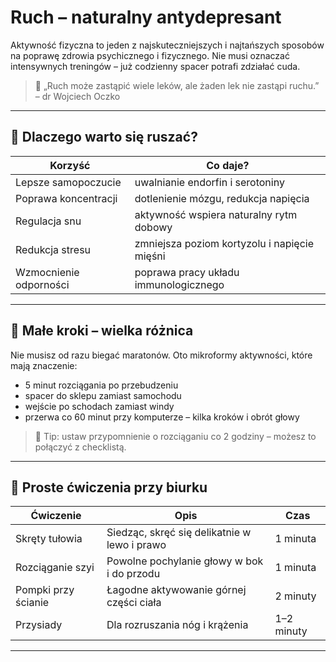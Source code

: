# Ruch – naturalny antydepresant

Aktywność fizyczna to jeden z najskuteczniejszych i najtańszych sposobów na poprawę zdrowia psychicznego i fizycznego. Nie musi oznaczać intensywnych treningów – już codzienny spacer potrafi zdziałać cuda.

> 🧠 „Ruch może zastąpić wiele leków, ale żaden lek nie zastąpi ruchu.” – dr Wojciech Oczko

---

## 🚶 Dlaczego warto się ruszać?

| Korzyść | Co daje? |
|---------|----------|
| Lepsze samopoczucie | uwalnianie endorfin i serotoniny |
| Poprawa koncentracji | dotlenienie mózgu, redukcja napięcia |
| Regulacja snu | aktywność wspiera naturalny rytm dobowy |
| Redukcja stresu | zmniejsza poziom kortyzolu i napięcie mięśni |
| Wzmocnienie odporności | poprawa pracy układu immunologicznego |

---

## 🧩 Małe kroki – wielka różnica

Nie musisz od razu biegać maratonów. Oto mikroformy aktywności, które mają znaczenie:

- 5 minut rozciągania po przebudzeniu
- spacer do sklepu zamiast samochodu
- wejście po schodach zamiast windy
- przerwa co 60 minut przy komputerze – kilka kroków i obrót głowy

> 📌 Tip: ustaw przypomnienie o rozciąganiu co 2 godziny – możesz to połączyć z checklistą.

---

## 💪 Proste ćwiczenia przy biurku

| Ćwiczenie | Opis | Czas |
|-----------|------|------|
| Skręty tułowia | Siedząc, skręć się delikatnie w lewo i prawo | 1 minuta |
| Rozciąganie szyi | Powolne pochylanie głowy w bok i do przodu | 1 minuta |
| Pompki przy ścianie | Łagodne aktywowanie górnej części ciała | 2 minuty |
| Przysiady | Dla rozruszania nóg i krążenia | 1–2 minuty |

---